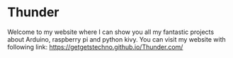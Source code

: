 # Thunder
Welcome to my website where I can show you all my fantastic projects about Arduino, raspberry pi and python kivy.
You can visit my website with following link: https://getgetstechno.github.io/Thunder.com/
